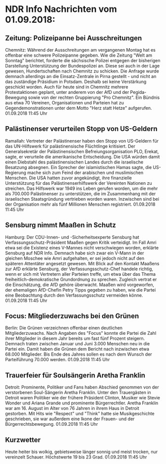 # NDR Info Nachrichten vom 01.09.2018:


## Zeitung: Polizeipanne bei Ausschreitungen
Chemnitz:		Während der Ausschreitungen am vergangenen Montag hat es offenbar eine schwere Polizeipanne gegeben. Wie die Zeitung "Welt am Sonntag" berichtet, forderte die sächsische Polizei entgegen der bisherigen Darstellung Unterstützung der Bundespolizei an. Diese sei auch in der Lage gewesen, Hundertschaften nach Chemnitz zu schicken. Die Anfrage wurde demnach allerdings an die Einsatz-Zentrale in Pirna gestellt - und nicht an das zuständige Präsidium in Potsdam. Deshalb sei keine Verstärkung geschickt worden. Auch für heute sind in Chemnitz mehrere Protestaktionen geplant, unter anderem von der AfD und der Pegida-Bewegung sowie von der rechten Gruppierung "Pro Chemnitz". Ein Bündnis aus etwa 70 Vereinen, Organisationen und Parteien hat zu Gegendemonstrationen unter dem Motto "Herz statt Hetze" aufgerufen. 01.09.2018 11:45 Uhr 

## Palästinenser verurteilen Stopp von US-Geldern
Ramallah:	Vertreter der Palästinenser haben den Stopp von US-Geldern für das UN-Hilfswerk für palästinensische Flüchtlinge kritisiert. Der Generalsekretär der Palästinensischen Befreiungsorganisation PLO, Erekat, sagte, er verurteile die amerikanische Entscheidung. Die USA würden damit einen Diebstahl des palästinensischen Landes durch die israelische Besatzung absegnen. Ein Sprecher der islamistischen Hamas sagte, die US-Regierung mache sich zum Feind der arabischen und muslimischen Menschen. Die USA hatten zuvor angekündigt, ihre finanzielle Unterstützung für das Palästinenserhilfswerk der Vereinten Nationen zu streichen. Das Hilfswerk war 1949 ins Leben gerufen worden, um die mehr als 700.000 Palästinenser zu unterstützen, die im Zusammenhang mit der israelischen Staatsgründung vertrieben worden waren. Inzwischen sind bei der Organisation mehr als fünf Millionen Menschen registriert. 01.09.2018 11:45 Uhr 

## Sensburg nimmt Maaßen in Schutz
Hamburg:	Der CDU-Innen- und -Sicherheitsexperte Sensburg hat Verfassungsschutz-Präsident Maaßen gegen Kritik verteidigt. Im Fall Amri etwa sei die Existenz eines V-Mannes nicht verschwiegen worden, erklärte Sensburg auf NDR Info. Demnach habe sich zwar ein V-Mann in der gleichen Moschee wie Amri aufgehalten, er sei jedoch nicht auf den späteren Attentäter angesetzt gewesen. Mit Blick auf den Kontakt Maaßens zur AfD erklärte Sensburg, der Verfassungsschutz-Chef handele richtig, wenn er sich mit Vertretern aller Parteien treffe, um etwa über das Thema freiheitlich-demokratische Grundordnung zu sprechen. Zugleich vertrat er die Einschätzung, die AfD gehöre überwacht. Maaßen wird vorgeworfen, der ehemaligen AfD-Chefin Petry Tipps gegeben zu haben, wie die Partei eine Beobachtung durch den Verfassungsschutz vermeiden könne. 01.09.2018 11:45 Uhr 

## Focus: Mitgliederzuwachs bei den Grünen
Berlin:	Die Grünen verzeichnen offenbar einen deutlichen Mitgliederzuwachs. Nach Angaben des "Focus" konnte die Partei die Zahl ihrer Mitglieder in diesem Jahr bereits um fast fünf Prozent steigern. Demnach traten zwischen Januar und Juni 3.000 Menschen neu in die Partei ein. Damit haben die Grünen dem Bericht nach inzwischen etwa 68.000 Mitglieder. Bis Ende des Jahres sollen es nach dem Wunsch der Parteiführung 70.000 werden. 01.09.2018 11:45 Uhr 

## Trauerfeier für Soulsängerin Aretha Franklin
Detroit:	Prominente, Politiker und Fans haben Abschied genommen von der verstorbenen Soul-Sängerin Aretha Franklin. Unter den Trauergästen in Detroit waren Politiker wie der frühere Präsident Clinton, Musiker wie Stevie Wonder und Ariana Grande und prominente Bürgerrechtler. Aretha Franklin war am 16. August im Alter von 76 Jahren in ihrem Haus in Detroit gestorben. Mit Hits wie "Respect" und "Think" hatte sie Musikgeschichte geschrieben, sie war außerdem eine Ikone der Frauen- und der Bürgerrechtsbewegung. 01.09.2018 11:45 Uhr 

## Kurzwetter
Heute heiter bis wolkig, gebietsweise länger sonnig und meist trocken, nur vereinzelt Schauer. Höchstwerte 19 bis 23 Grad. 01.09.2018 11:45 Uhr 
